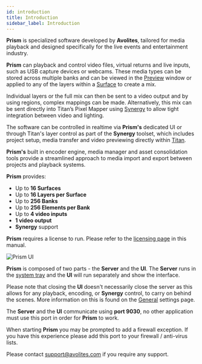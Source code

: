 ```yaml
---
id: introduction
title: Introduction
sidebar_label: Introduction
---
```

**Prism** is specialized software developed by **Avolites**, tailored for media playback and designed specifically for the live events and entertainment industry. 

**Prism** can playback and control video files, virtual returns and live inputs, such as USB capture devices or webcams. These media types can be stored across multiple banks and can be viewed in the [Preview](./quick-start/preview.md) window or applied to any of the layers within a [Surface](./stage/surfaces.md) to create a mix.

Individual layers or the full mix can then be sent to a video output and by using regions, complex mappings can be made. Alternatively, this mix can be sent directly into Titan’s Pixel Mapper using [Synergy](/docs/synergy) to allow tight integration between video and lighting.

The software can be controlled in realtime via **Prism's** dedicated UI or through Titan's layer control as part of the **Synergy** toolset, which includes project setup, media transfer and video previewing directly within [Titan](/docs).

**Prism's** built in encoder engine, media manager and asset consolidation tools provide a streamlined approach to media import and export between projects and playback systems.

**Prism** provides:
- Up to **16 Surfaces**
- Up to **16 Layers per Surface**
- Up to **256 Banks**
- Up to **256 Elements per Bank**
- Up to **4 video inputs**
- **1 video output**
- **Synergy** support

**Prism** requires a license to run. Please refer to the [licensing page](/prism/licensing#prism) in this manual.

![Prism UI](/prism-images/prism-ui.png)

**Prism** is composed of two parts - the **Server** and the **UI**. The **Server** runs in the [system tray](./quick-start/system-tray.md) and the **UI** will run separately and show the interface.  

Please note that closing the **UI** doesn't necessarily close the server as this allows for any playback, encoding, or **Synergy** control, to carry on behind the scenes. More information on this is found on the [General](./settings/settings-general.md) settings page.

The **Server** and the **UI** communicate using **port 9030**, no other application must use this port in order for **Prism** to work.

When starting **Prism** you may be prompted to add a firewall exception. If you have this experience please add this port to your firewall / anti-virus lists.

Please contact <a href="mailto:support@avolites.com?subject=Prism:">support@avolites.com</a> if you require any support.

